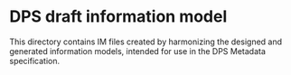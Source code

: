 # DPS draft information model

This directory contains IM files created by harmonizing the designed and generated information models,
intended for use in the DPS Metadata specification.